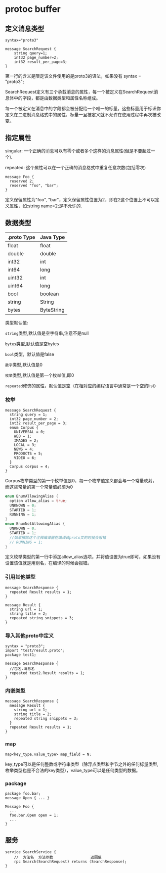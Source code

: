 # protoc buffer

## 定义消息类型

```
syntax="proto3"

message SearchRequest {
	string query=1;
	int32 page_number=2;
	int32 result_per_page=3;
}
```

第一行的含义是限定该文件使用的是proto3的语法，如果没有 syntax = "proto3";

SearchRequest定义有三个承载消息的属性，每一个被定义在SearchRequest消息体中的字段，都是由数据类型和属性名称组成。

每一个被定义在消息中的字段都会被分配给一个唯一的标量，这些标量用于标识你定义在二进制消息格式中的属性，标量一旦被定义就不允许在使用过程中再次被改变。

## 指定属性

singular: 一个正确的消息可以有零个或者多个这样的消息属性(但是不要超过一个).

repeated: 这个属性可以在一个正确的消息格式中重复任意次数(包括零次)

```
message Foo {
  reserved 2;
  reserved "foo", "bar";
}
```

定义保留属性为"foo", "bar"，定义保留属性位置为2，即在2这个位置上不可以定义属性，如:string name=2;是不允许的.

## 数据类型

| **.proto Type** | **Java Type** |
| --------------- | ------------- |
| float           | float         |
| double          | double        |
| int32           | int           |
| int64           | long          |
| uint32          | int           |
| uint64          | long          |
| bool            | boolean       |
| string          | String        |
| bytes           | ByteString    |

类型默认值:

`string`类型,默认值是空字符串,注意不是null

 `bytes`类型,默认值是空bytes

 `bool`类型，默认值是false

 `数字`类型,默认值是0

 `枚举`类型,默认值是第一个枚举值,即0

 `repeated`修饰的属性，默认值是空（在相对应的编程语言中通常是一个空的list）

### 枚举

```
message SearchRequest {
  string query = 1;
  int32 page_number = 2;
  int32 result_per_page = 3;
  enum Corpus {
    UNIVERSAL = 0;
    WEB = 1;
    IMAGES = 2;
    LOCAL = 3;
    NEWS = 4;
    PRODUCTS = 5;
    VIDEO = 6;
  }
  Corpus corpus = 4;
}
```

Corpus枚举类型的第一个枚举值是0，每一个枚举值定义都会与一个常量映射，而这些常量的第一个常量值必须为0

```rust
enum EnumAllowingAlias {
  option allow_alias = true;
  UNKNOWN = 0;
  STARTED = 1;
  RUNNING = 1;
}
enum EnumNotAllowingAlias {
  UNKNOWN = 0;
  STARTED = 1;
  //如果解除这个注释编译器在编译该proto文的时候会报错
  // RUNNING = 1;  
}
```

定义枚举类型的第一行中添加allow_alias选项，并将值设置为true即可，如果没有设置该值就是用别名，在编译的时候会报错。

### 引用其他类型

```
message SearchResponse {
  repeated Result results = 1;
}

message Result {
  string url = 1;
  string title = 2;
  repeated string snippets = 3;
}
```

### 导入其他proto中定义

```
syntax = "proto3";
import "test/result.proto";
package test1;

message SearchResponse {
  //包名.消息名
  repeated test2.Result results = 1;
}
```

### 内嵌类型

```
message SearchResponse {
  message Result {
    string url = 1;
    string title = 2;
    repeated string snippets = 3;
  }
  repeated Result results = 1;
}
```

### map

```
map<key_type,value_type> map_field = N;
```

key_type可以是任何整数或字符串类型（除浮点类型和字节之外的任何标量类型,枚举类型也是不合法的key类型），value_type可以是任何类型的数据。

### package

```
package foo.bar;
message Open { ... }
```

```
Message Foo {
  ...
  foo.bar.Open open = 1;
  ...
}
```

## 服务

```
service SearchService {
    //  方法名  方法参数                 返回值
    rpc Search(SearchRequest) returns (SearchResponse); 
}
```

